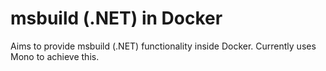 # msbuild (.NET) in Docker

Aims to provide msbuild (.NET) functionality inside Docker.
Currently uses Mono to achieve this.
